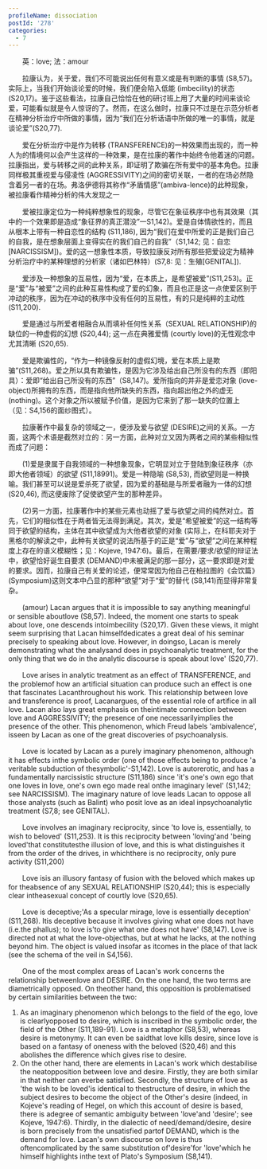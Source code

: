 ```yaml
---
profileName: dissociation
postId: '278'
categories:
  - 7
---
```

‌‌‌‌　　英：love; 法：amour


‌‌‌‌　　拉康认为，关于爱，我们不可能说出任何有意义或是有判断的事情 (S8,57)。实际上，当我们开始谈论爱的时候，我们便会陷入低能 (imbecility)的状态 (S20,17)。鉴于这些看法，拉康自己恰恰在他的研讨班上用了大量的时间来谈论爱，可能看似就是令人惊讶的了。然而，在这么做时，拉康只不过是在示范分析者在精神分析治疗中所做的事情，因为“我们在分析话语中所做的唯一的事情，就是谈论爱”(S20,77).

‌‌‌‌　　爱在分析治疗中是作为转移 (TRANSFERENCE)的一种效果而出现的，而一种人为的情境何以会产生这样的一种效果，是在拉康的著作中始终令他着迷的问题。拉康指出，爱与转移之间的此种关系，即证明了欺骗在所有爱中的基本角色。拉康同样极其重视爱与侵凌性 (AGGRESSIVITY)之间的密切关联，一者的在场必然隐含着另一者的在场。弗洛伊德将其称作“矛盾情感”(ambiva-lence)的此种现象，被拉康看作精神分析的伟大发现之一

‌‌‌‌　　爱被拉康定位为一种纯粹想象性的现象，尽管它在象征秩序中也有其效果（其中的一个效果即是造成“象征界的真正潜没”一S1,142)。爱是自体情欲性的，而且从根本上带有一种自恋性的结构 (S11,186), 因为“我们在爱中所爱的正是我们自己的自我，是在想象层面上变得实在的我们自己的自我”（S1,142; 见：自恋[NARCISSISM])。爱的这一想象性本质，导致拉康反对所有那些把爱设定为精神分析治疗中的某种理想的分析家（诸如巴林特）(S7,8: 见：生殖[GENITAL]).

‌‌‌‌　　爱涉及一种想象的互易性，因为“爱，在本质上，是希望被爱”(S11,253)。正是“爱”与“被爱”之间的此种互易性构成了爱的幻象，而且也正是这一点使爱区别于冲动的秩序，因为在冲动的秩序中没有任何的互易性，有的只是纯粹的主动性 (S11,200).

‌‌‌‌　　爱是通过与所爱者相融合从而填补任何性关系（SEXUAL RELATIONSHIP)的缺位的一种虚假的幻想 (S20,44); 这一点在典雅爱情 (courtly love)的无性观念中尤其清晰 (S20,65).

‌‌‌‌　　爱是欺骗性的，“作为一种镜像反射的虚假幻境，爱在本质上是欺骗”(S11,268)。爱之所以具有欺骗性，是因为它涉及给出自己所没有的东西（即阳具）：爱即“给出自己所没有的东西”（S8,147)。爱所指向的并非是爱恋对象 (love-object)所拥有的东西，而是指向他所缺失的东西，指向超出他之外的虚无 (nothing)。这个对象之所以被赋予价值，是因为它来到了那一缺失的位置上（见：S4,156的面纱图式）。

‌‌‌‌　　拉康著作中最复杂的领域之一，便涉及爱与欲望 (DESIRE)之间的关系。一方面，这两个术语是截然对立的：另一方面，此种对立又因为两者之间的某些相似性而成了问题：

‌‌‌‌　　(1)爱是隶属于自我领域的一种想象现象，它明显对立于登陆到象征秩序（亦即大他者领域）的欲望 (S11,18991)。爱是一种隐喻 (S8,53), 而欲望则是一种换喻。我们甚至可以说是爱杀死了欲望，因为爱的基础是与所爱者融为一体的幻想 (S20,46), 而这便废除了促使欲望产生的那种差异。

‌‌‌‌　　(2)另一方面，拉康著作中的某些元素也动摇了爱与欲望之间的纯然对立。首先，它们的相似性在于两者皆无法得到满足。其次，爱是“希望被爱”的这一结构等同于欲望的结构，主体在其中欲望成为大他者欲望的对象 (实际上，在科耶夫对于黑格尔的解读之中，此种有关欲望的说法所基于的正是“爱”与“欲望”之间在某种程度上存在的语义模糊性；见：Kojeve, 1947:6)。最后，在需要/要求/欲望的辩证法中，欲望恰好诞生自要求 (DEMAND)中未被满足的那一部分，这一要求即是对爱的要求。因而，拉康自己有关爱的论述，便常常因为他自己在柏拉图的《会饮篇》(Symposium)这则文本中凸显的那种“欲望”对于“爱”的替代 (S8,141)而显得非常复杂。


‌‌‌‌　　(amour) Lacan argues that it is impossible to say anything meaningful or sensible aboutlove (S8,57). Indeed, the moment one starts to speak about love, one descends intoimbecility (S20,17). Given these views, it might seem surprising that Lacan himselfdedicates a great deal of his seminar precisely to speaking about love. However, in doingso, Lacan is merely demonstrating what the analysand does in psychoanalytic treatment, for the only thing that we do in the analytic discourse is speak about love' (S20,77).

‌‌‌‌　　Love arises in analytic treatment as an effect of TRANSFERENCE, and the problemof how an artificial situation can produce such an effect is one that fascinates Lacanthroughout his work. This relationship between love and transference is proof, Lacanargues, of the essential role of artifice in all love. Lacan also lays great emphasis on theintimate connection between love and AGGRESSIVITY; the presence of one necessarilyimplies the presence of the other. This phenomenon, which Freud labels 'ambivalence', isseen by Lacan as one of the great discoveries of psychoanalysis.

‌‌‌‌　　Love is located by Lacan as a purely imaginary phenomenon, although it has effects inthe symbolic order (one of those effects being to produce 'a veritable subduction of thesymbolic'-S1,142). Love is autorerotic, and has a fundamentally narcissistic structure (S11,186) since 'it's one's own ego that one loves in love, one's own ego made real onthe imaginary level' (S1,142; see NARCISSISM). The imaginary nature of love leads Lacan to oppose all those analysts (such as Balint) who posit love as an ideal inpsychoanalytic treatment (S7,8; see GENITAL).

‌‌‌‌　　Love involves an imaginary reciprocity, since 'to love is, essentially, to wish to beloved' (S11,253). It is this reciprocity between 'loving'and 'being loved'that constitutesthe illusion of love, and this is what distinguishes it from the order of the drives, in whichthere is no reciprocity, only pure activity (S11,200)

‌‌‌‌　　Love isis an illusory fantasy of fusion with the beloved which makes up for theabsence of any SEXUAL RELATIONSHIP (S20,44); this is especially clear intheasexual concept of courtly love (S20,65).

‌‌‌‌　　Love is deceptive;'As a specular mirage, love is essentially deception' (S11,268). Itis deceptive because it involves giving what one does not have (i.e.the phallus); to love is'to give what one does not have' (S8,147). Love is directed not at what the love-objecthas, but at what he lacks, at the nothing beyond him. The object is valued insofar as itcomes in the place of that lack (see the schema of the veil in S4,156).

‌‌‌‌　　One of the most complex areas of Lacan's work concerns the relationship betweenlove and DESIRE. On the one hand, the two terms are diametrically opposed. On theother hand, this opposition is problematised by certain similarities between the two:
1. As an imaginary phenomenon which belongs to the field of the ego, love is clearlyopposed to desire, which is inscribed in the symbolic order, the field of the Other (S11,189-91). Love is a metaphor (S8,53), whereas desire is metonymy. It can even be saidthat love kills desire, since love is based on a fantasy of oneness with the beloved (S20,46) and this abolishes the difference which gives rise to desire.
2. On the other hand, there are elements in Lacan's work which destabilise the neatopposition between love and desire. Firstly, they are both similar in that neither can everbe satisfied. Secondly, the structure of love as 'the wish to be loved'is identical to thestructure of desire, in which the subject desires to become the object of the Other's desire (indeed, in Kojeve's reading of Hegel, on which this account of desire is based, there is adegree of semantic ambiguity between 'love'and 'desire'; see Kojeve, 1947:6). Thirdly, in the dialectic of need/demand/desire, desire is born precisely from the unsatisfied partof DEMAND, which is the demand for love. Lacan's own discourse on love is thus oftencomplicated by the same substitution of'desire'for 'love'which he himself highlights inthe text of Plato's Symposium (S8,141).

